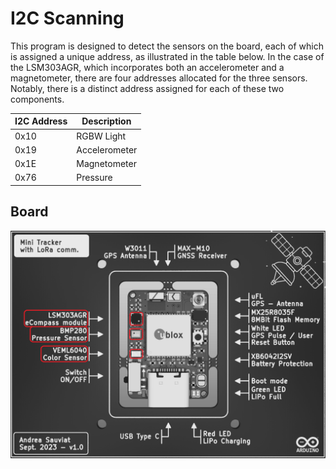 # I2C Scanning

This program is designed to detect the sensors on the board, each of which is assigned a unique address, as illustrated in the table below. In the case of the LSM303AGR, which incorporates both an accelerometer and a magnetometer, there are four addresses allocated for the three sensors. Notably, there is a distinct address assigned for each of these two components.



<div align="center">

I2C Address | Description    
--- | --- 
0x10        | RGBW Light     
0x19        | Accelerometer  
0x1E        | Magnetometer   
0x76        | Pressure    
</div>


## Board
![KiCad 3D View Front](/0_GitBook/Images/Kicad_3DViewFront_BnW_Sensors.png)
